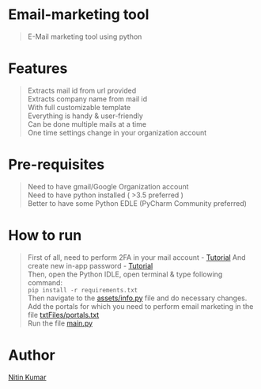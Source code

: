 # Email-marketing tool

> E-Mail marketing tool using python

# Features

> Extracts mail id from url provided  
> Extracts company name from mail id  
> With full customizable template  
> Everything is handy & user-friendly  
> Can be done multiple mails at a time  
> One time settings change in your organization account

# Pre-requisites

> Need to have gmail/Google Organization account  
> Need to have python installed ( >3.5 preferred )  
> Better to have some Python EDLE (PyCharm Community preferred)

# How to run

> First of all, need to perform 2FA in your mail account - [Tutorial](https://support.google.com/accounts/answer/185839?hl=en&co=GENIE.Platform%3DDesktop)
> And create new in-app password - [Tutorial](https://support.google.com/accounts/answer/185833?hl=en)  
> Then, open the Python IDLE, open terminal & type following command:  
>       ```pip install -r requirements.txt```  
> Then navigate to the [assets/info.py](assets/info.py) file and do necessary changes.  
> Add the portals for which you need to perform email marketing in the file [txtFiles/portals.txt](txtFiles/portals.txt)  
> Run the file [main.py](main.py)  

# Author

[Nitin Kumar](https://linkedin.com/in/nitin30kumar/)